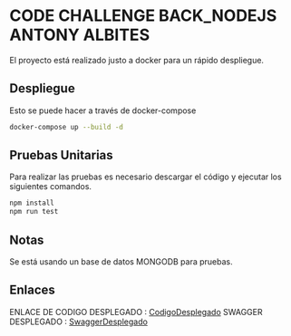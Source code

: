 # CODE CHALLENGE BACK_NODEJS  ANTONY ALBITES

El proyecto está realizado justo a docker para un rápido despliegue.

## Despliegue

Esto se puede hacer a través de docker-compose

```bash
docker-compose up --build -d
```


## Pruebas Unitarias

Para realizar las pruebas es necesario descargar el código y ejecutar los siguientes comandos.

```bash
npm install
npm run test
```

## Notas

Se está usando un base de datos MONGODB para pruebas.

## Enlaces

ENLACE DE CODIGO DESPLEGADO : [CodigoDesplegado](http://3.90.85.171/v1/api/users/getUsers)
SWAGGER DESPLEGADO : [SwaggerDesplegado](http://3.90.85.171/v1/api/swagger/)

